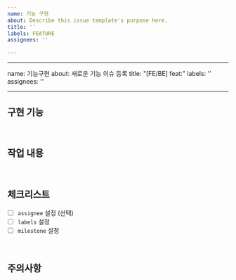```yaml
---
name: 기능 구현
about: Describe this issue template's purpose here.
title: ''
labels: FEATURE
assignees: ''

---
```


---
name: 기능구현
about: 새로운 기능 이슈 등록
title: "[FE/BE] feat:"
labels: ''
assignees: ''

---

## 구현 기능

<br/>

## 작업 내용

<br/>

## 체크리스트

- [ ] `assignee` 설정 (선택)
- [ ] `labels` 설정
- [ ] `milestone` 설정

<br/>

## 주의사항
